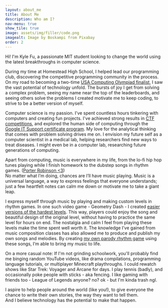 ```yaml
---
layout: about_me
title: About Me
description: Who am I?
nav-menu: true
show_tile: true
image: assets/img/filler/code.png
imagealt: Image by Boskampi from Pixabay
order: 2
---
```


Hi! I'm Kyle Fu, a passionate MIT student looking to change the world using the latest breakthroughs in computer science.

During my time at Homestead High School, I helped lead our programming club, discovering the competitive programming community in the process. On my road to becoming a two-time [USA Computing Olympiad finalist](http://www.usaco.org/index.php?page=finalists21), I saw the vast potential of technology unfold. The bursts of joy I get from solving a complex problem, seeing my name near the top of the leaderboards, and seeing others solve the problems I created motivate me to keep coding, to strive to be a better version of myself.

Computer science is my passion. I’ve spent countless hours tinkering with computers and creating fun projects. I've achieved strong results in [CTF competitions](https://github.com/kyfuse/ctf-archive), and explored the human side of computing through the [Google IT Support certificate program](https://coursera.org/share/3a5adcb9128aa8bea5b79e02ef0d56ad). My love for the analytical thinking that comes with problem solving drives me on. I envision my future self as a computer scientist in a medical lab, helping researchers find new ways to treat diseases. I might even be in a computer lab, researching future generations of computing.

Apart from computing, music is everywhere in my life, from the lo-fi hip hop tunes playing while I finish homework to the dubstep songs in rhythm games. ([Porter Robinson <3](https://www.youtube.com/watch?v=qMc-4GsuXJc&t=5635s))
<br>
No matter what I’m doing, chances are I’ll have music playing. Music is a universal language, a way to express feelings that everyone understands; just a few heartfelt notes can calm me down or motivate me to take a giant leap.

I express myself through music by playing and making custom levels in rhythm games. In one such video game - Geometry Dash - I created [easier versions of the hardest levels](https://www.youtube.com/watch?v=QM2dwb0GnkA). This way, players could enjoy the song and beautiful design of the original level, without having to practice the same level for hours on end. The nostalgia and calm I feel from playing these levels make the time spent well worth it. The knowledge I’ve gained from music composition classes has also allowed me to produce and publish my own songs and melodies. By creating [my own parody rhythm game](https://all-things-web.herokuapp.com/Just%20JS%20and%20Beats/index.html) using these songs, I’m able to bring my music to life.

On a more casual note: If I'm not grinding schoolwork, you'll probably find me binging random YouTube videos, like drama compilations, programming language tutorials, or multiplayer Minecraft playthroughs. I could rewatch shows like Star Trek: Voyager and Arcane for days. I play tennis (badly), and occasionally poke people with sticks - aka fencing. I like gaming with friends too - League of Legends anyone? no? ok - but I'm kinda trash ngl.

I aspire to help people around the world (like you!), to give everyone the chance to write their own stories, the way they want to tell them.
<br>
And I believe technology has the potential to make that happen.
